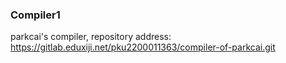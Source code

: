 ### Compiler1

parkcai's compiler, repository address: https://gitlab.eduxiji.net/pku2200011363/compiler-of-parkcai.git
